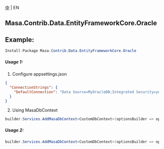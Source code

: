 [中](README.zh-CN.md) | EN

## Masa.Contrib.Data.EntityFrameworkCore.Oracle

## Example:

```c#
Install-Package Masa.Contrib.Data.EntityFrameworkCore.Oracle
```

##### Usage 1:

1. Configure appsettings.json

``` appsettings.json
{
  "ConnectionStrings": {
    "DefaultConnection": "Data Source=MyOracleDB;Integrated Security=yes;"
  }
}
```

2. Using MasaDbContext

``` C#
builder.Services.AddMasaDbContext<CustomDbContext>(optionsBuilder => optionsBuilder.UseFilter().UseOracle());
```

##### Usage 2:

``` C#
builder.Services.AddMasaDbContext<CustomDbContext>(optionsBuilder => optionsBuilder.UseFilter().UseOracle("Data Source=MyOracleDB;Integrated Security=yes;"));
```
